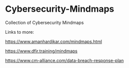 # Cybersecurity-Mindmaps
Collection of Cybersecurity Mindmaps

Links to more:
  
  https://www.amanhardikar.com/mindmaps.html
    
  https://www.dfir.training/mindmaps    
  
  https://www.cm-alliance.com/data-breach-response-plan
